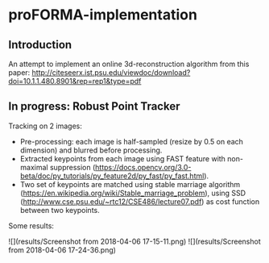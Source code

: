 # proFORMA-implementation

## Introduction
An attempt to implement an online 3d-reconstruction algorithm from this paper:
http://citeseerx.ist.psu.edu/viewdoc/download?doi=10.1.1.480.8901&rep=rep1&type=pdf

## In progress: Robust Point Tracker
Tracking on 2 images:
- Pre-processing: each image is half-sampled (resize by 0.5 on each dimension) and blurred before processing.
- Extracted keypoints from each image using FAST feature with non-maximal suppression (https://docs.opencv.org/3.0-beta/doc/py_tutorials/py_feature2d/py_fast/py_fast.html).
- Two set of keypoints are matched using stable marriage algorithm (https://en.wikipedia.org/wiki/Stable_marriage_problem), using SSD (http://www.cse.psu.edu/~rtc12/CSE486/lecture07.pdf) as cost function between two keypoints.

Some results:

![](results/Screenshot from 2018-04-06 17-15-11.png)
![](results/Screenshot from 2018-04-06 17-24-36.png)
